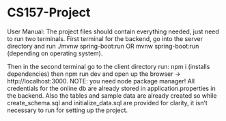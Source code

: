 # CS157-Project

User Manual: 
The project files should contain everything needed,  just need to run two terminals. First terminal for the backend, go into the server directory and run ./mvnw spring-boot:run OR mvnw spring-boot:run (depending on operating system).

Then in the second terminal go to the client directory run: npm i (installs dependencies) then npm run dev and open up the browser → http://localhost:3000. NOTE: you need node package manager!
All credentials for the online db are already stored in application.properties in the backend. Also the tables and sample data are already created so while create_schema.sql and initialize_data.sql are provided for clarity, it isn’t necessary to run for setting up the project.
